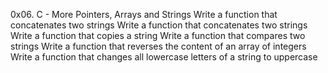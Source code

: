 0x06. C - More Pointers, Arrays and Strings
Write a function that concatenates two strings
Write a function that concatenates two strings
Write a function that copies a string
Write a function that compares two strings
Write a function that reverses the content of an array of integers
Write a function that changes all lowercase letters of a string to uppercase

